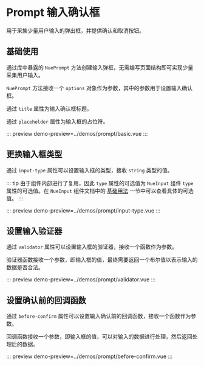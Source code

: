 # Prompt 输入确认框

用于采集少量用户输入的弹出框，并提供确认和取消按钮。

## 基础使用

通过库中暴露的 `NuePrompt` 方法创建输入弹框，无需编写页面结构即可实现少量采集用户输入。

`NuePrompt` 方法接收一个 `options` 对象作为参数，其中的参数用于设置输入确认框。

通过 `title` 属性为输入确认框标题。

通过 `placeholder` 属性为输入框的占位符。

::: preview
demo-preview=../demos/prompt/basic.vue
:::

## 更换输入框类型

通过 `input-type` 属性可以设置输入框的类型，接收 `string` 类型的值。

::: tip
由于组件内部进行了复用，因此 `type` 属性的可选值为 `NueInput` 组件 `type` 属性的可选值。在 `NueInput`
组件文档中的 [基础用法](/tutorial/form/input.html#基础用法) 一节中可以查看具体的可选值。
:::

::: preview
demo-preview=../demos/prompt/input-type.vue
:::

## 设置输入验证器

通过 `validator` 属性可以设置输入框的验证器，接收一个函数作为参数。

验证器函数接收一个参数，即输入框的值，最终需要返回一个布尔值以表示输入的数据是否合法。

::: preview
demo-preview=../demos/prompt/validator.vue
:::

## 设置确认前的回调函数

通过 `before-confirm` 属性可以设置输入确认前的回调函数，接收一个函数作为参数。

回调函数接收一个参数，即输入框的值，可以对输入的数据进行处理，然后返回处理后的数据。

::: preview
demo-preview=../demos/prompt/before-confirm.vue
:::
